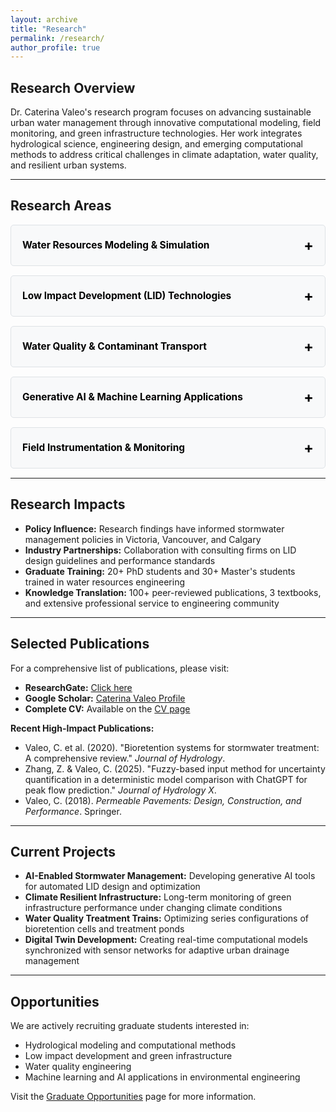 ```yaml
---
layout: archive
title: "Research"
permalink: /research/
author_profile: true
---
```


<style>
/* Collapsible section styles matching research team page */
details {
  background-color: #f8f9fa;
  border-radius: 5px;
  margin: 15px 0;
  padding: 0;
  border: 1px solid #dee2e6;
}

summary {
  cursor: pointer;
  padding: 18px;
  font-size: 1.1em;
  font-weight: 600;
  color: #000000 !important;
  user-select: none;
  list-style: none;
  display: flex;
  justify-content: space-between;
  align-items: center;
}

summary::-webkit-details-marker {
  display: none;
}

summary:hover {
  background-color: #e9ecef;
  border-radius: 5px;
}

summary:after {
  content: '+';
  font-size: 1.5em;
  font-weight: bold;
  color: #000000 !important;
  transition: transform 0.3s ease;
}

details[open] summary:after {
  content: '−';
}

details[open] summary {
  border-bottom: 2px solid #000000;
  margin-bottom: 15px;
}

details > div {
  padding: 0 18px 18px 18px;
  color: #000000 !important;
}

details > div * {
  color: #000000 !important;
}

details > div p {
  margin-bottom: 0.8em;
  line-height: 1.6;
  color: #000000 !important;
}

details > div ul {
  margin-left: 1.5em;
  color: #000000 !important;
}

details > div li {
  margin-bottom: 0.5em;
  color: #000000 !important;
}

details > div strong {
  color: #000000 !important;
}

details > div em {
  color: #000000 !important;
}

details > div a {
  color: #1a6ba8 !important;
}
</style>

## **Research Overview**

Dr. Caterina Valeo's research program focuses on advancing sustainable urban water management through innovative computational modeling, field monitoring, and green infrastructure technologies. Her work integrates hydrological science, engineering design, and emerging computational methods to address critical challenges in climate adaptation, water quality, and resilient urban systems.

---

## **Research Areas**

<details>
<summary><strong>Water Resources Modeling & Simulation</strong></summary>
<div style="padding: 15px; border-left: 3px solid #000;">
<p>Development and application of advanced hydrological models for urban stormwater management, flood prediction, and climate change adaptation. Research includes:</p>

<ul>
  <li><strong>Computational hydrological modeling:</strong> Integration of physics-based and data-driven models (PCSWMM, SWMM, EPA-SWMM) for urban drainage system analysis</li>
  <li><strong>Multi-scale watershed modeling:</strong> From plot-scale bioretention cells to city-wide stormwater networks</li>
  <li><strong>Uncertainty analysis:</strong> Probabilistic and fuzzy logic approaches to address parameter uncertainty in urban hydrology</li>
  <li><strong>Cold climate hydrology:</strong> Specialized models for snowmelt, freeze-thaw cycles, and performance of green infrastructure under Canadian climate conditions</li>
</ul>

<p><strong>Key applications:</strong></p>
<ul>
  <li>Low Impact Development (LID) optimization and performance assessment</li>
  <li>Combined sewer overflow prediction and mitigation</li>
  <li>Urban flood forecasting and real-time control systems</li>
  <li>Climate change scenario analysis for infrastructure planning</li>
</ul>
</div>
</details>

<details>
<summary><strong>Low Impact Development (LID) Technologies</strong></summary>
<div style="padding: 15px; border-left: 3px solid #000;">
<p>Design, monitoring, and performance evaluation of green infrastructure for sustainable stormwater management in cold climates:</p>

<ul>
  <li><strong>Permeable pavement systems:</strong> Long-term hydraulic performance, clogging mechanisms, and maintenance protocols</li>
  <li><strong>Bioretention cells & rain gardens:</strong> Water quality treatment efficiency, heavy metal removal, and evapotranspiration dynamics</li>
  <li><strong>Rain tree trenches (RTTs):</strong> Integration of urban forestry and stormwater management for climate resilience</li>
  <li><strong>Green roofs:</strong> Thermal performance, stormwater retention, and co-benefits for urban heat island mitigation</li>
</ul>

<p><strong>Research focus:</strong></p>
<ul>
  <li>Field monitoring networks with real-time sensor arrays</li>
  <li>Performance metrics for Canadian climate zones</li>
  <li>Life cycle assessment and cost-benefit analysis</li>
  <li>Design guidelines for cold climate applications</li>
</ul>
</div>
</details>

<details>
<summary><strong>Water Quality & Contaminant Transport</strong></summary>
<div style="padding: 15px; border-left: 3px solid #000;">
<p>Investigation of pollutant fate and transport in urban water systems, with emphasis on:</p>

<ul>
  <li><strong>Heavy metal removal:</strong> Bioretention media performance for lead, zinc, copper, and cadmium</li>
  <li><strong>Treatment pond hydraulics:</strong> Optimization of detention pond configurations for sediment and nutrient removal</li>
  <li><strong>First flush analysis:</strong> Characterization of high-concentration stormwater pollution events</li>
  <li><strong>Modeling pollutant transport:</strong> Advection-dispersion models for water quality in urban drainage networks</li>
</ul>

<p><strong>Collaborative projects:</strong></p>
<ul>
  <li>Water quality monitoring partnerships with City of Victoria and City of Vancouver</li>
  <li>Integration of water quality sensors into LID monitoring systems</li>
  <li>Development of treatment train approaches combining multiple LID technologies</li>
</ul>
</div>
</details>

<details>
<summary><strong>Generative AI & Machine Learning Applications</strong></summary>
<div style="padding: 15px; border-left: 3px solid #000;">
<p>Emerging research in artificial intelligence for water resources engineering:</p>

<ul>
  <li><strong>Predictive modeling:</strong> Machine learning for rainfall-runoff prediction and flood forecasting</li>
  <li><strong>Pattern recognition:</strong> AI-based analysis of sensor data from LID installations</li>
  <li><strong>Design optimization:</strong> Generative adversarial networks (GANs) for exploring LID design alternatives</li>
  <li><strong>Knowledge discovery:</strong> Natural language processing for synthesizing research literature on climate adaptation strategies</li>
  <li><strong>Digital twins:</strong> Integration of AI with real-time monitoring for adaptive urban water management</li>
</ul>

<p><strong>Future directions:</strong></p>
<ul>
  <li>Large language models for automated report generation and knowledge synthesis</li>
  <li>Computer vision for automated inspection of stormwater infrastructure</li>
  <li>Reinforcement learning for real-time control of urban drainage systems</li>
</ul>
</div>
</details>

<details>
<summary><strong>Field Instrumentation & Monitoring</strong></summary>
<div style="padding: 15px; border-left: 3px solid #000;">
<p>Development and deployment of advanced sensor networks for urban water systems:</p>

<ul>
  <li><strong>Custom velocity meters:</strong> Design of low-cost, Arduino-based flow measurement devices for shallow urban runoff</li>
  <li><strong>Multi-parameter monitoring:</strong> Integration of water level, flow velocity, temperature, and water quality sensors</li>
  <li><strong>Data management pipelines:</strong> Automated data collection, quality control, and visualization platforms</li>
  <li><strong>Cold climate adaptations:</strong> Winterization techniques for year-round monitoring in Canadian climates</li>
</ul>

<p><strong>Technical innovations:</strong></p>
<ul>
  <li>Open-source hardware designs for hydrological monitoring</li>
  <li>Wireless sensor networks for distributed monitoring</li>
  <li>Integration with IoT platforms for real-time data access</li>
  <li>Power management solutions for remote field sites</li>
</ul>
</div>
</details>

---

## **Research Impacts**

- **Policy Influence:** Research findings have informed stormwater management policies in Victoria, Vancouver, and Calgary
- **Industry Partnerships:** Collaboration with consulting firms on LID design guidelines and performance standards
- **Graduate Training:** 20+ PhD students and 30+ Master's students trained in water resources engineering
- **Knowledge Translation:** 100+ peer-reviewed publications, 3 textbooks, and extensive professional service to engineering community

---

## **Selected Publications**

For a comprehensive list of publications, please visit:
- **ResearchGate:** [Click here](https://www.researchgate.net/profile/Caterina_Valeo)
- **Google Scholar:** [Caterina Valeo Profile](https://scholar.google.com/citations?user=eKd8-iEAAAAJ)
- **Complete CV:** Available on the [CV page](/CV/cv/)

**Recent High-Impact Publications:**
- Valeo, C. et al. (2020). "Bioretention systems for stormwater treatment: A comprehensive review." *Journal of Hydrology*.
- Zhang, Z. & Valeo, C. (2025). "Fuzzy-based input method for uncertainty quantification in a deterministic model comparison with ChatGPT for peak flow prediction." *Journal of Hydrology X*.
- Valeo, C. (2018). *Permeable Pavements: Design, Construction, and Performance*. Springer.

---

## **Current Projects**

- **AI-Enabled Stormwater Management:** Developing generative AI tools for automated LID design and optimization
- **Climate Resilient Infrastructure:** Long-term monitoring of green infrastructure performance under changing climate conditions
- **Water Quality Treatment Trains:** Optimizing series configurations of bioretention cells and treatment ponds
- **Digital Twin Development:** Creating real-time computational models synchronized with sensor networks for adaptive urban drainage management

---

## **Opportunities**

We are actively recruiting graduate students interested in:
- Hydrological modeling and computational methods
- Low impact development and green infrastructure
- Water quality engineering
- Machine learning and AI applications in environmental engineering

Visit the [Graduate Opportunities](/graduate-opportunities/) page for more information.

